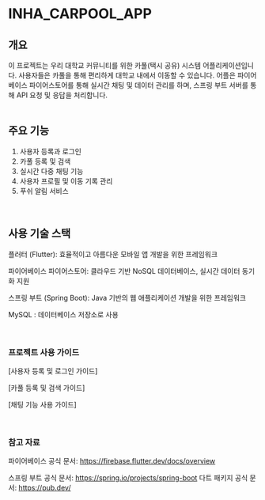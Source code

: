 
# INHA_CARPOOL_APP

## 개요
이 프로젝트는 우리 대학교 커뮤니티를 위한 카풀(택시 공유) 시스템 어플리케이션입니다. 사용자들은 카풀을 통해 편리하게 대학교 내에서 이동할 수 있습니다. 어플은 파이어베이스 파이어스토어를 통해 실시간 채팅 및 데이터 관리를 하며, 스프링 부트 서버를 통해 API 요청 및 응답을 처리합니다.
</br></br>

## 주요 기능
1. 사용자 등록과 로그인
2. 카풀 등록 및 검색
3. 실시간 다중 채팅 기능
4. 사용자 프로필 및 이동 기록 관리
5. 푸쉬 알림 서비스

</br>

## 사용 기술 스택
플러터 (Flutter): 효율적이고 아름다운 모바일 앱 개발을 위한 프레임워크 <P>
파이어베이스 파이어스토어: 클라우드 기반 NoSQL 데이터베이스, 실시간 데이터 동기화 지원<P>
스프링 부트 (Spring Boot): Java 기반의 웹 애플리케이션 개발을 위한 프레임워크<P>
MySQL : 데이터베이스 저장소로 사용<P> </br>

### 프로젝트 사용 가이드
[사용자 등록 및 로그인 가이드]<P>
[카풀 등록 및 검색 가이드]<P>
[채팅 기능 사용 가이드]<P> </br>


### 참고 자료
파이어베이스 공식 문서: https://firebase.flutter.dev/docs/overview<P>
스프링 부트 공식 문서: https://spring.io/projects/spring-boot
다트 패키지 공식 문서: https://pub.dev/
